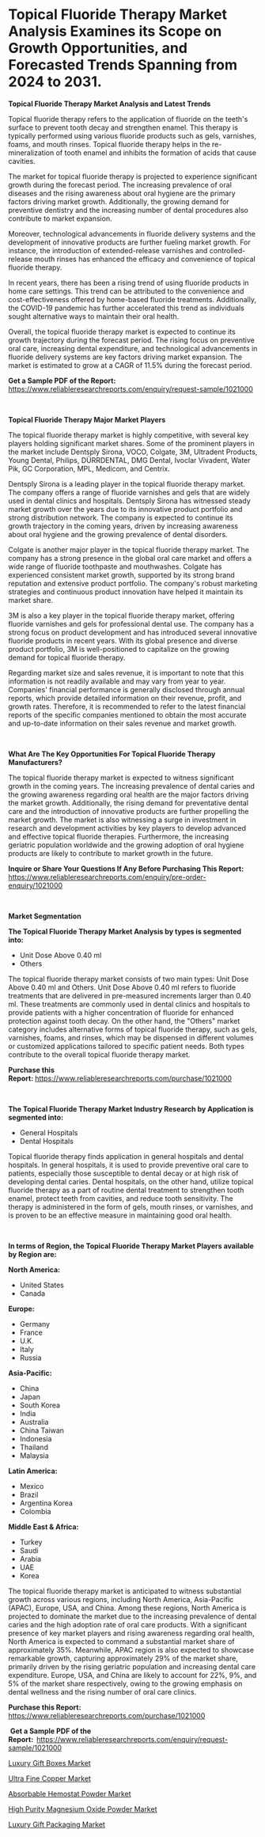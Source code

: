 <p><h1>Topical Fluoride Therapy Market Analysis Examines its Scope on Growth Opportunities, and Forecasted Trends Spanning from 2024 to 2031.</h1></p><p><strong>Topical Fluoride Therapy Market Analysis and Latest Trends</strong></p>
<p><p>Topical fluoride therapy refers to the application of fluoride on the teeth's surface to prevent tooth decay and strengthen enamel. This therapy is typically performed using various fluoride products such as gels, varnishes, foams, and mouth rinses. Topical fluoride therapy helps in the re-mineralization of tooth enamel and inhibits the formation of acids that cause cavities.</p><p>The market for topical fluoride therapy is projected to experience significant growth during the forecast period. The increasing prevalence of oral diseases and the rising awareness about oral hygiene are the primary factors driving market growth. Additionally, the growing demand for preventive dentistry and the increasing number of dental procedures also contribute to market expansion.</p><p>Moreover, technological advancements in fluoride delivery systems and the development of innovative products are further fueling market growth. For instance, the introduction of extended-release varnishes and controlled-release mouth rinses has enhanced the efficacy and convenience of topical fluoride therapy.</p><p>In recent years, there has been a rising trend of using fluoride products in home care settings. This trend can be attributed to the convenience and cost-effectiveness offered by home-based fluoride treatments. Additionally, the COVID-19 pandemic has further accelerated this trend as individuals sought alternative ways to maintain their oral health.</p><p>Overall, the topical fluoride therapy market is expected to continue its growth trajectory during the forecast period. The rising focus on preventive oral care, increasing dental expenditure, and technological advancements in fluoride delivery systems are key factors driving market expansion. The market is estimated to grow at a CAGR of 11.5% during the forecast period.</p></p>
<p><strong>Get a Sample PDF of the Report:&nbsp;</strong> <a href="https://www.reliableresearchreports.com/enquiry/request-sample/1021000">https://www.reliableresearchreports.com/enquiry/request-sample/1021000</a></p>
<p>&nbsp;</p>
<p><strong>Topical Fluoride Therapy Major Market Players</strong></p>
<p><p>The topical fluoride therapy market is highly competitive, with several key players holding significant market shares. Some of the prominent players in the market include Dentsply Sirona, VOCO, Colgate, 3M, Ultradent Products, Young Dental, Philips, DÜRRDENTAL, DMG Dental, Ivoclar Vivadent, Water Pik, GC Corporation, MPL, Medicom, and Centrix.</p><p>Dentsply Sirona is a leading player in the topical fluoride therapy market. The company offers a range of fluoride varnishes and gels that are widely used in dental clinics and hospitals. Dentsply Sirona has witnessed steady market growth over the years due to its innovative product portfolio and strong distribution network. The company is expected to continue its growth trajectory in the coming years, driven by increasing awareness about oral hygiene and the growing prevalence of dental disorders.</p><p>Colgate is another major player in the topical fluoride therapy market. The company has a strong presence in the global oral care market and offers a wide range of fluoride toothpaste and mouthwashes. Colgate has experienced consistent market growth, supported by its strong brand reputation and extensive product portfolio. The company's robust marketing strategies and continuous product innovation have helped it maintain its market share.</p><p>3M is also a key player in the topical fluoride therapy market, offering fluoride varnishes and gels for professional dental use. The company has a strong focus on product development and has introduced several innovative fluoride products in recent years. With its global presence and diverse product portfolio, 3M is well-positioned to capitalize on the growing demand for topical fluoride therapy.</p><p>Regarding market size and sales revenue, it is important to note that this information is not readily available and may vary from year to year. Companies' financial performance is generally disclosed through annual reports, which provide detailed information on their revenue, profit, and growth rates. Therefore, it is recommended to refer to the latest financial reports of the specific companies mentioned to obtain the most accurate and up-to-date information on their sales revenue and market growth.</p></p>
<p>&nbsp;</p>
<p><strong>What Are The Key Opportunities For Topical Fluoride Therapy Manufacturers?</strong></p>
<p><p>The topical fluoride therapy market is expected to witness significant growth in the coming years. The increasing prevalence of dental caries and the growing awareness regarding oral health are the major factors driving the market growth. Additionally, the rising demand for preventative dental care and the introduction of innovative products are further propelling the market growth. The market is also witnessing a surge in investment in research and development activities by key players to develop advanced and effective topical fluoride therapies. Furthermore, the increasing geriatric population worldwide and the growing adoption of oral hygiene products are likely to contribute to market growth in the future.</p></p>
<p><strong>Inquire or Share Your Questions If Any Before Purchasing This Report:</strong> <a href="https://www.reliableresearchreports.com/enquiry/pre-order-enquiry/1021000">https://www.reliableresearchreports.com/enquiry/pre-order-enquiry/1021000</a></p>
<p>&nbsp;</p>
<p><strong>Market Segmentation</strong></p>
<p><strong>The Topical Fluoride Therapy Market Analysis by types is segmented into:</strong></p>
<p><ul><li>Unit Dose Above 0.40 ml</li><li>Others</li></ul></p>
<p><p>The topical fluoride therapy market consists of two main types: Unit Dose Above 0.40 ml and Others. Unit Dose Above 0.40 ml refers to fluoride treatments that are delivered in pre-measured increments larger than 0.40 ml. These treatments are commonly used in dental clinics and hospitals to provide patients with a higher concentration of fluoride for enhanced protection against tooth decay. On the other hand, the "Others" market category includes alternative forms of topical fluoride therapy, such as gels, varnishes, foams, and rinses, which may be dispensed in different volumes or customized applications tailored to specific patient needs. Both types contribute to the overall topical fluoride therapy market.</p></p>
<p><strong>Purchase this Report:&nbsp;</strong><a href="https://www.reliableresearchreports.com/purchase/1021000">https://www.reliableresearchreports.com/purchase/1021000</a></p>
<p>&nbsp;</p>
<p><strong>The Topical Fluoride Therapy Market Industry Research by Application is segmented into:</strong></p>
<p><ul><li>General Hospitals</li><li>Dental Hospitals</li></ul></p>
<p><p>Topical fluoride therapy finds application in general hospitals and dental hospitals. In general hospitals, it is used to provide preventive oral care to patients, especially those susceptible to dental decay or at high risk of developing dental caries. Dental hospitals, on the other hand, utilize topical fluoride therapy as a part of routine dental treatment to strengthen tooth enamel, protect teeth from cavities, and reduce tooth sensitivity. The therapy is administered in the form of gels, mouth rinses, or varnishes, and is proven to be an effective measure in maintaining good oral health.</p></p>
<p>&nbsp;</p>
<p><strong>In terms of Region, the Topical Fluoride Therapy Market Players available by Region are:</strong></p>
<p>
    <p> <strong> North America: </strong>
        <ul>
            <li>United States</li>
            <li>Canada</li>
        </ul>
        </p> 
    <p> <strong> Europe: </strong>
        <ul>
            <li>Germany</li>
            <li>France</li>
            <li>U.K.</li>
            <li>Italy</li>
            <li>Russia</li>
        </ul>
        </p> 
    <p> <strong> Asia-Pacific: </strong>
        <ul>
            <li>China</li>
            <li>Japan</li>
            <li>South Korea</li>
            <li>India</li>
            <li>Australia</li>
            <li>China Taiwan</li>
            <li>Indonesia</li>
            <li>Thailand</li>
            <li>Malaysia</li>
        </ul>
        </p> 
    <p> <strong> Latin America: </strong>
        <ul>
            <li>Mexico</li>
            <li>Brazil</li>
            <li>Argentina Korea</li>
            <li>Colombia</li>
        </ul>
        </p> 
    <p> <strong> Middle East & Africa: </strong>
        <ul>
            <li>Turkey</li>
            <li>Saudi</li>
            <li>Arabia</li>
            <li>UAE</li>
            <li>Korea</li>
        </ul>
    </p>
    </p>
<p><p>The topical fluoride therapy market is anticipated to witness substantial growth across various regions, including North America, Asia-Pacific (APAC), Europe, USA, and China. Among these regions, North America is projected to dominate the market due to the increasing prevalence of dental caries and the high adoption rate of oral care products. With a significant presence of key market players and rising awareness regarding oral health, North America is expected to command a substantial market share of approximately 35%. Meanwhile, APAC region is also expected to showcase remarkable growth, capturing approximately 29% of the market share, primarily driven by the rising geriatric population and increasing dental care expenditure. Europe, USA, and China are likely to account for 22%, 9%, and 5% of the market share respectively, owing to the growing emphasis on dental wellness and the rising number of oral care clinics.</p></p>
<p><strong>Purchase this Report: </strong><a href="https://www.reliableresearchreports.com/purchase/1021000">https://www.reliableresearchreports.com/purchase/1021000</a></p>
<p>&nbsp;<strong>Get a Sample PDF of the Report:&nbsp;&nbsp;</strong><a href="https://www.reliableresearchreports.com/enquiry/request-sample/1021000">https://www.reliableresearchreports.com/enquiry/request-sample/1021000</a></p>
<p><strong></strong></p>
<p><p><a href="https://github.com/ChiragRp1/Market-Research-Report-List-2/blob/main/luxury-gift-boxes-market.md">Luxury Gift Boxes Market</a></p><p><a href="https://medium.com/@elzaziemann1943/ultra-fine-copper-market-share-evolution-and-market-growth-trends-2024-2031-972b035d3c30">Ultra Fine Copper Market</a></p><p><a href="https://medium.com/@elzaziemann1943/absorbable-hemostat-powder-market-insight-market-trends-growth-forecasted-from-2024-to-2031-d52487f44893">Absorbable Hemostat Powder Market</a></p><p><a href="https://medium.com/@elzaziemann1943/decoding-high-purity-magnesium-oxide-powder-market-metrics-market-share-trends-and-growth-3e0c4823dc96">High Purity Magnesium Oxide Powder Market</a></p><p><a href="https://github.com/ChiragRP21/Market-Research-Report-List-2/blob/main/luxury-gift-packaging-market.md">Luxury Gift Packaging Market</a></p></p>